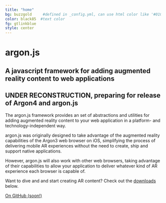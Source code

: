 ```yaml
---
title: "home"
bg: buzzgold     #defined in _config.yml, can use html color like '#010101'
color: black85  #text color
fg: gtlinkblue
style: center
---
```



# argon.js

## A javascript framework for adding augmented reality content to web applications

## UNDER RECONSTRUCTION, preparing for release of Argon4 and argon.js

The argon.js framework provides an set of abstractions and utilities for adding augmented reality content to your web application in a platform- and technology-independent way.  

argon.js was originally designed to take advantage of the augmented reality capabilities of the Argon3 web browser on iOS, simplifying the process of delivering mobile AR experiences without the need to create, ship and support native applications. 

However, argon.js will also work with other web browsers, taking advantage of their capabilities to allow your application to deliver whatever kind of AR experience each browser is capable of.

Want to dive and and start creating AR content? Check out the <a href="#downloads">downloads</a> below.

<span id="forkongithub">
  <a href="{{ site.source_link }}" class="bg-blue">
    On GitHub (soon!)
  </a>
</span>

<a href="https://twitter.com/argonbrowser"><span class="fa-stack fa-lg">
<i class="fa fa-circle fa-stack-2x"></i>
<i class="fa fa-twitter fa-stack-1x" style="color: white;"></i>
</span></a>
<a href="https://plus.google.com/+ArgonbrowserOrg">
<span class="fa-stack fa-lg">
<i class="fa fa-circle fa-stack-2x"></i>
<i class="fa fa-google-plus fa-stack-1x" style="color: white;"></i>
</span></a>
<a href="https://www.linkedin.com/grp/home?gid=8310715">
<span class="fa-stack fa-lg">
<i class="fa fa-circle fa-stack-2x"></i>
<i class="fa fa-linkedin fa-stack-1x" style="color: white;"></i>
</span></a>
<a href="https://github.com/argonjs">
<span class="fa-stack fa-lg">
<i class="fa fa-circle fa-stack-2x"></i>
<i class="fa fa-github fa-stack-1x" style="color: white;"></i>
</span></a>
<a href="http://argon.gatech.edu">
<span class="fa-stack fa-lg">
<i class="fa fa-circle fa-stack-2x"></i>
<i class="fa fa-graduation-cap fa-stack-1x" style="color: white;"></i>
</span></a>
<a href="https://itunes.apple.com/us/app/argon3/id944297993?mt=8">
<span class="fa-stack fa-lg">
<i class="fa fa-circle fa-stack-2x"></i>
<i class="fa fa-apple fa-stack-1x" style="color: white;"></i>
</span></a>
